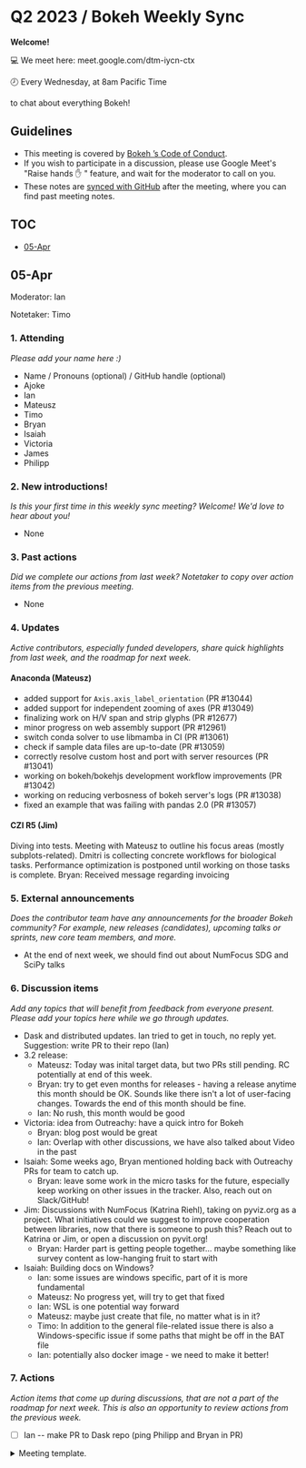 # Q2 2023 / Bokeh Weekly Sync

**Welcome!**

:computer: We meet here: meet.google.com/dtm-iycn-ctx

:clock8: Every Wednesday, at 8am Pacific Time

to chat about everything Bokeh!

## Guidelines

- This meeting is covered by [Bokeh ’s Code of Conduct](https://github.com/bokeh/bokeh/blob/branch-3.1/docs/CODE_OF_CONDUCT.md).
- If you wish to participate in a discussion, please use Google Meet's "Raise hands :hand: " feature, and wait for the moderator to call on you.
- These notes are [synced with GitHub](https://github.com/bokeh/pm/blob/master/minutes/weekly/YYYY-MM.md) after the meeting, where you can find past meeting notes.


## TOC

* [05-Apr](#05-Apr)

## 05-Apr

Moderator: Ian

Notetaker: Timo

### 1. Attending

*Please add your name here :)*

* Name / Pronouns (optional) / GitHub handle (optional)
* Ajoke
* Ian
* Mateusz
* Timo
* Bryan
* Isaiah
* Victoria
* James
* Philipp

### 2. New introductions!

*Is this your first time in this weekly sync meeting? Welcome! We'd love to hear about you!*

* None

### 3. Past actions

*Did we complete our actions from last week? Notetaker to copy over action items from the previous meeting.*

- None

### 4. Updates

*Active contributors, especially funded developers, share quick highlights from last week, and the roadmap for next week.*

#### Anaconda (Mateusz)

- added support for `Axis.axis_label_orientation` (PR #13044)
- added support for independent zooming of axes (PR #13049)
- finalizing work on H/V span and strip glyphs (PR #12677)
- minor progress on web assembly support (PR #12961)
- switch conda solver to use libmamba in CI (PR #13061)
- check if sample data files are up-to-date (PR #13059)
- correctly resolve custom host and port with server resources (PR #13041)
- working on bokeh/bokehjs development workflow improvements (PR #13042)
- working on reducing verbosness of bokeh server's logs (PR #13038)
- fixed an example that was failing with pandas 2.0 (PR #13057)

#### CZI R5 (Jim)
Diving into tests. Meeting with Mateusz to outline his focus areas (mostly subplots-related). Dmitri is collecting concrete workflows for biological tasks. Performance optimization is postponed until working on those tasks is complete.
Bryan: Received message regarding invoicing


### 5. External announcements

*Does the contributor team have any announcements for the broader Bokeh community? For example, new releases (candidates), upcoming talks or sprints, new core team members, and more.*

* At the end of next week, we should find out about NumFocus SDG and SciPy talks
    
### 6. Discussion items

*Add any topics that will benefit from feedback from everyone present. Please add your topics here while we go through updates.*

* Dask and distributed updates. Ian tried to get in touch, no reply yet. Suggestion: write PR to their repo (Ian)
* 3.2 release: 
    * Mateusz: Today was inital target data, but two PRs still pending. RC potentially at end of this week.
    * Bryan: try to get even months for releases - having a release anytime this month should be OK. Sounds like there isn't a lot of user-facing changes. Towards the end of this month should be fine.
    * Ian: No rush, this month would be good
* Victoria: idea from Outreachy: have a quick intro for Bokeh
    * Bryan: blog post would be great
    * Ian: Overlap with other discussions, we have also talked about Video in the past
* Isaiah: Some weeks ago, Bryan mentioned holding back with Outreachy PRs for team to catch up. 
    * Bryan: leave some work in the micro tasks for the future, especially keep working on other issues in the tracker. Also, reach out on Slack/GitHub!
* Jim: Discussions with NumFocus (Katrina Riehl), taking on pyviz.org as a project. What initiatives could we suggest to improve cooperation between libraries, now that there is someone to push this? Reach out to Katrina or Jim, or open a discussion on pyvit.org!
    * Bryan: Harder part is getting people together... maybe something like survey content as low-hanging fruit to start with
* Isaiah: Building docs on Windows?
    * Ian: some issues are windows specific, part of it is more fundamental
    * Mateusz: No progress yet, will try to get that fixed
    * Ian: WSL is one potential way forward
    * Mateusz: maybe just create that file, no matter what is in it?
    * Timo: In addition to the general file-related issue there is also a Windows-specific issue if some paths that might be off in the BAT file
    * Ian: potentially also docker image - we need to make it better!

### 7. Actions

*Action items that come up during discussions, that are not a part of the roadmap for next week. This is also an opportunity to review actions from the previous week.*

- [ ] Ian -- make PR to Dask repo (ping Philipp and Bryan in PR)

<details>
    <summary>
        Meeting template.
    </summary>

## DD-MMM

Moderator: ...

Notetaker: ...

### 1. Attending

*Please add your name here :)*

* Name / Pronouns (optional) / GitHub handle (optional)
* 

### 2. New introductions!

*Is this your first time in this weekly sync meeting? Welcome! We'd love to hear about you!*

* 

### 3. Past actions

*Did we complete our actions from last week? Notetaker to copy over action items from the previous meeting.*

- [ ] Assignee -- Action item

### 4. Updates

*Active contributors, especially funded developers, share quick highlights from last week, and the roadmap for next week.*

#### Anaconda (Mateusz)

#### CZI R5 ()

#### TBD


### 5. External announcements

*Does the contributor team have any announcements for the broader Bokeh community? For example, new releases (candidates), upcoming talks or sprints, new core team members, and more.*

*
    
### 6. Discussion items

*Add any topics that will benefit from feedback from everyone present. Please add your topics here while we go through updates.*

* 

### 7. Actions

*Action items that come up during discussions, that are not a part of the roadmap for next week. This is also an opportunity to review actions from the previous week.*

- [ ] Assignee -- Action item

    
</details>